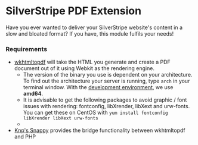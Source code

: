 SilverStripe PDF Extension
================

Have you ever wanted to deliver your SilverStripe website's content in a slow and bloated format? If you have, this module fulfils your needs!


### Requirements
* [wkhtmltopdf](http://wkhtmltopdf.org/) will take the HTML you generate and create a PDF document out of it using Webkit as the rendering engine.
  * The version of the binary you use is dependent on your architecture. To find out the architecture your server is running, type `arch` in your terminal window. With the [development environment](https://github.com/BetterBrief/vagrant-skeleton), we use **amd64**.
  * It is advisable to get the following packages to avoid graphic / font issues with rendering: fontconfig, libXrender, libXext and urw-fonts. You can get these on CentOS with `yum install fontconfig libXrender libXext urw-fonts`
  * 
* [Knp's Snappy](https://github.com/KnpLabs/snappy/tree/0.2.0) provides the bridge functionality between wkhtmltopdf and PHP
